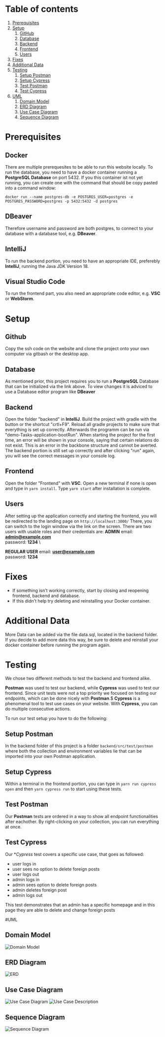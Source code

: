 # Table of contents
1. [Prerequisites](#Prerequisites)
2. [Setup](#Setup)
    1. [GitHub](#Github)
    2. [Database](#Database)
    3. [Backend](#Backend)    
    4. [Frontend](#Frontend)
    5. [Users](#Users)
3. [Fixes](#Fixes)
4. [Additional Data](#Additional-Data)
5. [Testing](#Testing)
    1. [Setup Postman](#Setup-Postman)
    2. [Setup Cypress](#Setup-Cypress)
    3. [Test Postman](#Test-Postman)
    4. [Test Cypress](#Test-Cypress)
6. [UML](#UML)
    1. [Domain Model](#Domain-Model)
    2. [ERD Diagram](#ERD-Diagram)
    3. [Use Case Diagram](#Use-Case-Diagram)
    4. [Sequence Diagram](#Sequence-Diagram)



# Prerequisites

## Docker
There are multiple prerequesites to be able to run this website locally. To run the database, you need to 
have a docker container running a **PostgreSQL Database** on port 5432. If you this container ist not yet running,
you can create one with the command that should be copy pasted into a command window:

`docker run --name postgres-db -e POSTGRES_USER=postgres -e POSTGRES_PASSWORD=postgres -p 5432:5432 -d postgres`

## DBeaver
Therefore username and password are both postgres, to connect to your database with a database tool, e.g. **DBeaver**.

## IntelliJ
To run the backend portion, you need to have an appropriate IDE, preferebly **IntelliJ**, running the Java JDK Version 18.

## Visual Studio Code
To run the frontend part, you also need an appropriate code editor, e.g. **VSC** or **WebStorm**.


# Setup

## Github
Copy the ssh code on the website and clone the project onto your own computer via gitbash or the desktop app.

## Database
As mentioned prior, this project requires you to run a **PostgreSQL** Database that can be initialized via the link above.
To view changes it is adviced to use a Database editor program like **DBeaver** 

## Backend
Open the folder "backend" in **IntelliJ**. Build the project with gradle with the button or the shortcut "crtl+F9".
Reload all gradle projects to make sure that everything is set up correctly. Afterwards the programm can be run via "demo-Tasks-application-bootRun".
When starting the project for the first time, an error will be shown in your console, saying that certain relations do not exist.
This is an error in the backbone structure and cannot be averted. The backend portion is still set up correctly and after clicking "run" again,
you will see the correct messages in your console log.

## Frontend
Open the folder "Frontend" with **VSC**. Open a new terminal if none is open and type in `yarn install`. Type `yarn start` after installation is complete.

## Users
After setting up the application correctly and starting the frontend, you will be redirected to the landing page on `http://localhost:3000/` 
There, you can switch to the login window via the link on the screen. There are two users with usable roles and their credentials are:
**ADMIN**
email: **admin@example.com** \
password: **1234** \

**REGULAR USER**
email: **user@example.com** \
password: **1234**


# Fixes

- If something isn't working correctly, start by closing and reopening frontend, backend and database.
- If this didn't help try deleting and reinstalling your Docker container.


# Additional Data

More Data can be added via the file data.sql, located in the backend folder. If you decide to add more data this way, be sure to delete and reinstall
your docker container before running the program again.


# Testing

We chose two different methods to test the backend and frontend alike.
 
**Postman** was used to test our backend, while **Cypress** was used to test our frontend.
Since unit tests were not a top priority we focused on testing our endpoints, which can be done nicely with **Postman**.$
**Cypress** is a phenomenal tool to test use cases on your website. With **Cypress**, you can do multiple consecutive actions.

To run our test setup you have to do the following:

## Setup Postman
In the backend folder of this project is a folder `backend/src/test/postman` where both the collection and environment variables lie that
can be imported into your own Postman application.

## Setup Cypress
Within a terminal in the frontend portion, you can type in `yarn run cypress open` and then `yarn cypress run` to start using these tests.

## Test Postman
Our **Postman** tests are ordered in a way to show all endpoint functionalities after eachother. By right-clicking on your collection, you can run everything at once.

## Test Cypress
Our **Cypress* test covers a specific use case, that goes as followed:
- user logs in
- user sees no option to delete foreign posts
- user logs out
- admin logs in
- admin sees option to delete foreign posts
- admin deletes foreign post
- admin logs out

This test demonstrates that an admin has a specific homepage and in this page they are able to delete and change foreign posts

#UML

## Domain Model

<img src="./img/domainmodel.png" alt="Domain Model">

## ERD Diagram 

<img src="./img/ERD.JPG" alt="ERD">

## Use Case Diagram

<img src="./img/UseCaseDiagram.png" alt="Use Case Diagram">

<img src="./img/useCaseDescription.JPG" alt="Use Case Description">

## Sequence Diagram

<img src="./img/sequenceDiagram.png" alt="Sequence Diagram">





